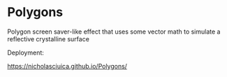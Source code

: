 # Polygons
Polygon screen saver-like effect that uses some vector math to simulate a reflective crystalline surface

Deployment:

https://nicholasciuica.github.io/Polygons/
